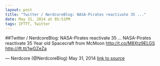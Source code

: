 ```yaml
---
layout: post
title: "Twitter / NerdcoreBlog: NASA-Pirates reactivate 35 ..."
date: May 31, 2014 at 05:51PM
tags: IFTTT, Twitter
---
```

##Twitter / NerdcoreBlog: NASA-Pirates reactivate 35 ...
NASA-Pirates reactivate 35 Year old Spacecraft from McMoon http://t.co/M8Xtz9ELGS http://ift.tt/1wGZeZa

— Nerdcore (@NerdcoreBlog) May 31, 2014
[link to source](http://ift.tt/1mCY9uz) 
